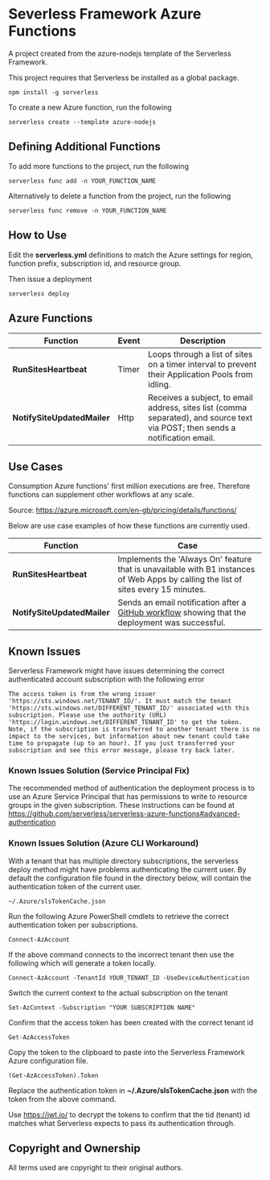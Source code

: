 # Severless Framework Azure Functions

A project created from the azure-nodejs template of the Serverless Framework.

This project requires that Serverless be installed as a global package.

```
npm install -g serverless
```

To create a new Azure function, run the following

```
serverless create --template azure-nodejs
```

## Defining Additional Functions

To add more functions to the project, run the following

```
serverless func add -n YOUR_FUNCTION_NAME
```

Alternatively to delete a function from the project, run the following

```
serverless func remove -n YOUR_FUNCTION_NAME
```

## How to Use

Edit the **serverless.yml** definitions to match the Azure settings for region, function prefix, subscription id, and resource group.

Then issue a deployment

```
serverless deploy
```

## Azure Functions

| Function                    | Event | Description                                                                                                                    |
| --------------------------- | ----- | ------------------------------------------------------------------------------------------------------------------------------ |
| **RunSitesHeartbeat**       | Timer | Loops through a list of sites on a timer interval to prevent their Application Pools from idling.                              |
| **NotifySiteUpdatedMailer** | Http  | Receives a subject, to email address, sites list (comma separated), and source text via POST; then sends a notification email. |

## Use Cases

Consumption Azure functions' first million executions are free. Therefore functions can supplement other workflows at any scale.

Source: https://azure.microsoft.com/en-gb/pricing/details/functions/

Below are use case examples of how these functions are currently used.

| Function                    | Case                                                                                                                                                                                                                          |
| --------------------------- | ----------------------------------------------------------------------------------------------------------------------------------------------------------------------------------------------------------------------------- |
| **RunSitesHeartbeat**       | Implements the 'Always On' feature that is unavailable with B1 instances of Web Apps by calling the list of sites every 15 minutes.                                                                                           |
| **NotifySiteUpdatedMailer** | Sends an email notification after a [GitHub workflow](https://github.com/romayneeastmond/react-storybook-json-server-demo/blob/main/.github/workflows/azure-webapps-combined.yml) showing that the deployment was successful. |

## Known Issues

Serverless Framework might have issues determining the correct authenticated account subscription with the following error

```
The access token is from the wrong issuer 'https://sts.windows.net/TENANT_ID/'. It must match the tenant 'https://sts.windows.net/DIFFERENT_TENANT_ID/' associated with this subscription. Please use the authority (URL) 'https://login.windows.net/DIFFERENT_TENANT_ID' to get the token. Note, if the subscription is transferred to another tenant there is no impact to the services, but information about new tenant could take time to propagate (up to an hour). If you just transferred your subscription and see this error message, please try back later.
```

### Known Issues Solution (Service Principal Fix)

The recommended method of authentication the deployment process is to use an Azure Service Principal that has permissions to write to resource groups in the given subscription. These instructions can be found at https://github.com/serverless/serverless-azure-functions#advanced-authentication

### Known Issues Solution (Azure CLI Workaround)

With a tenant that has multiple directory subscriptions, the serverless deploy method might have problems authenticating the current user. By default the configuration file found in the directory below, will contain the authentication token of the current user.

```
~/.Azure/slsTokenCache.json
```

Run the following Azure PowerShell cmdlets to retrieve the correct authentication token per subscriptions.

```
Connect-AzAccount
```

If the above command connects to the incorrect tenant then use the following which will generate a token locally.

```
Connect-AzAccount -TenantId YOUR_TENANT_ID -UseDeviceAuthentication
```

Switch the current context to the actual subscription on the tenant

```
Set-AzContext -Subscription "YOUR SUBSCRIPTION NAME"
```

Confirm that the access token has been created with the correct tenant id

```
Get-AzAccessToken
```

Copy the token to the clipboard to paste into the Serverless Framework Azure configuration file.

```
(Get-AzAccessToken).Token
```

Replace the authentication token in **~/.Azure/slsTokenCache.json** with the token from the above command.

Use https://jwt.io/ to decrypt the tokens to confirm that the tid (tenant) id matches what Serverless expects to pass its authentication through.

## Copyright and Ownership

All terms used are copyright to their original authors.
